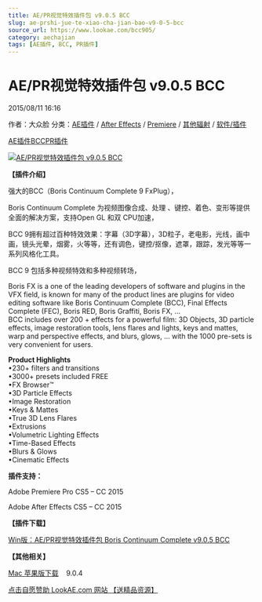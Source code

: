 ```yaml
---
title: AE/PR视觉特效插件包 v9.0.5 BCC
slug: ae-prshi-jue-te-xiao-cha-jian-bao-v9-0-5-bcc
source_url: https://www.lookae.com/bcc905/
category: aechajian
tags: [AE插件, BCC, PR插件]
---
```

# AE/PR视觉特效插件包 v9.0.5 BCC

2015/08/11 16:16

作者：大众脸
分类：[AE插件](https://www.lookae.com/after-effects/aechajian/) / [After Effects](https://www.lookae.com/after-effects/) / [Premiere](https://www.lookae.com/qitarjcj/premierezy/) / [其他辐射](https://www.lookae.com/others/) / [软件/插件](https://www.lookae.com/qitarjcj/)

[AE插件](https://www.lookae.com/tag/ae%e6%8f%92%e4%bb%b6/)[BCC](https://www.lookae.com/tag/bcc/)[PR插件](https://www.lookae.com/tag/pr%e6%8f%92%e4%bb%b6/)

[![AE/PR视觉特效插件包 v9.0.5 BCC](https://www.lookae.com/wp-content/uploads/2015/08/BCC905.jpg "AE/PR视觉特效插件包 v9.0.5 BCC-LookAE.com")](https://www.lookae.com/wp-content/uploads/2015/08/BCC905.jpg)

**【插件介绍】**

强大的BCC（Boris Continuum Complete 9 FxPlug），

Boris Continuum Complete 为视频图像合成、处理 、键控、着色、变形等提供全面的解决方案，支持Open GL 和双 CPU加速，

BCC 9拥有超过百种特效效果：字幕（3D字幕），3D粒子，老电影，光线，画中画，镜头光晕，烟雾，火等等，还有调色，键控/抠像，遮罩，跟踪，发光等等一系列风格化工具。

BCC 9 包括多种视频特效和多种视频转场，

Boris FX is a one of the leading developers of software and plugins in the VFX field, is known for many of the product lines are plugins for video editing software like Boris Continuum Complete (BCC), Final Effects Complete (FEC), Boris RED, Boris Graffiti, Boris FX, …  
BCC includes over 200 + effects for a powerful film: 3D Objects, 3D particle effects, image restoration tools, lens flares and lights, keys and mattes, warp and perspective effects, and blurs, glows, … with the 1000 pre-sets is very convenient for users.

**Product Highlights**  
•230+ filters and transitions  
•3000+ presets included FREE  
•FX Browser™  
•3D Particle Effects  
•Image Restoration  
•Keys & Mattes  
•True 3D Lens Flares  
•Extrusions  
•Volumetric Lighting Effects  
•Time-Based Effects  
•Blurs & Glows  
•Cinematic Effects

**插件支持：**

Adobe Premiere Pro CS5 – CC 2015

Adobe After Effects CS5 – CC 2015

**【插件下载】**

[Win版：AE/PR视觉特效插件包 Boris Continuum Complete v9.0.5 BCC](https://www.400gb.com/file/111984134)

**【其他相关】**

[Mac 苹果版下载](https://www.400gb.com/file/104417696)    9.0.4

[点击自愿赞助 LookAE.com 网站 【送精品资源】](https://www.lookae.com/sponsor/)
